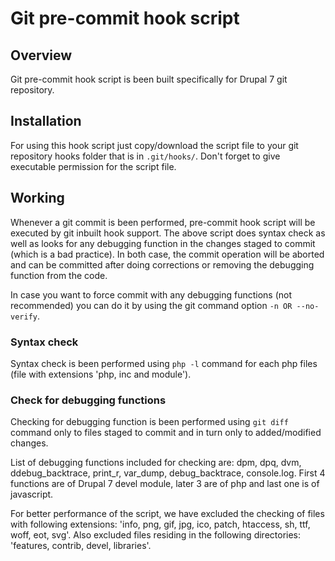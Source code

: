 # Git pre-commit hook script

## Overview

Git pre-commit hook script is been built specifically for Drupal 7 git
repository.

## Installation

For using this hook script just copy/download the script file to your git
repository hooks folder that is in `.git/hooks/`. Don't forget to give
executable permission for the script file.

## Working

Whenever a git commit is been performed, pre-commit hook script will be executed
by git inbuilt hook support. The above script does syntax check as well as looks
for any debugging function in the changes staged to commit (which is a bad
practice). In both case, the commit operation will be aborted and can be
committed after doing corrections or removing the debugging function from
the code.

In case you want to force commit with any debugging functions (not recommended)
you can do it by using the git command option `-n OR --no-verify`.

### Syntax check

Syntax check is been performed using `php -l` command for each php files (file
with extensions 'php, inc and module').

### Check for debugging functions

Checking for debugging function is been performed using `git diff` command only
to files staged to commit and in turn only to added/modified changes.

List of debugging functions included for checking are: dpm, dpq, dvm,
ddebug_backtrace, print_r, var_dump, debug_backtrace, console.log. First 4
functions are of Drupal 7 devel module, later 3 are of php and last one is of
javascript.

For better performance of the script, we have excluded the checking of files
with following extensions: 'info, png, gif, jpg, ico, patch, htaccess, sh, ttf,
woff, eot, svg'. Also excluded files residing in the following directories:
'features, contrib, devel, libraries'.

